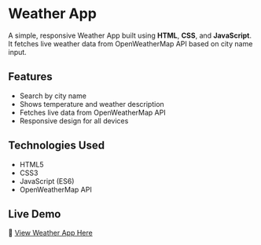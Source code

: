 # Weather App

A simple, responsive Weather App built using **HTML**, **CSS**, and **JavaScript**.  
It fetches live weather data from OpenWeatherMap API based on city name input.

## Features
- Search by city name
- Shows temperature and weather description
- Fetches live data from OpenWeatherMap API
- Responsive design for all devices

## Technologies Used
- HTML5
- CSS3
- JavaScript (ES6)
- OpenWeatherMap API

## Live Demo
🔗 [View Weather App Here](https://whimsical-tapioca-92d22a.netlify.app/)
